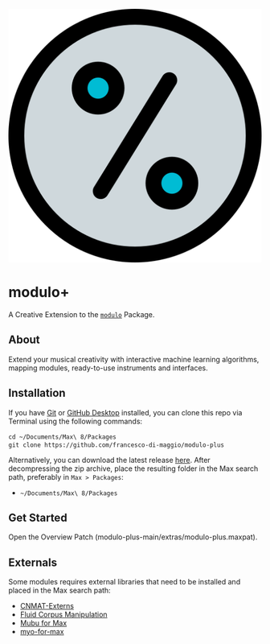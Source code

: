 ![modulo-plus logo](icon.png "the modulo logo")

# modulo+

A Creative Extension to the [```modulo```](https://github.com/francesco-di-maggio/modulo) Package. 

## About 

Extend your musical creativity with interactive machine learning algorithms, mapping modules, ready-to-use instruments and interfaces.

## Installation

If you have [Git](http://git-scm.com/) or [GitHub Desktop](https://desktop.github.com/) installed, you can clone this repo via Terminal using the following commands:

	cd ~/Documents/Max\ 8/Packages
	git clone https://github.com/francesco-di-maggio/modulo-plus

Alternatively, you can download the latest release [here](https://github.com/francesco-di-maggio/modulo-plus). After decompressing the zip archive, place the resulting folder in the Max search path, preferably in ```Max > Packages```:

* `~/Documents/Max\ 8/Packages`

## Get Started

Open the Overview Patch (modulo-plus-main/extras/modulo-plus.maxpat).

## Externals

Some modules requires external libraries that need to be installed and placed in the Max search path:

* [CNMAT-Externs](https://github.com/CNMAT/CNMAT-Externs)
* [Fluid Corpus Manipulation](https://www.flucoma.org/download)
* [Mubu for Max](https://forum.ircam.fr/projects/detail/mubu/)
* [myo-for-max](https://github.com/JulesFrancoise/myo-for-max)